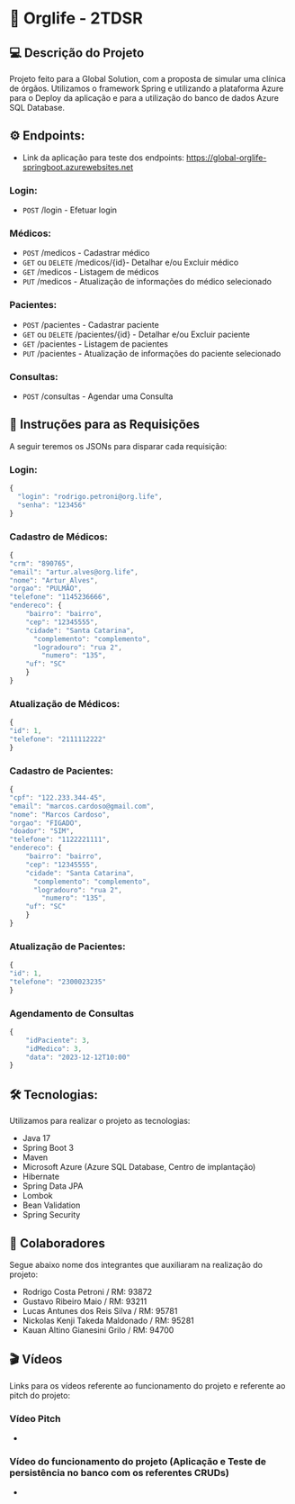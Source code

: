#  🥼 **Orglife - 2TDSR**

## 💻 Descrição do Projeto
Projeto feito para a Global Solution, com a proposta de simular uma clínica de órgãos. Utilizamos o framework Spring e utilizando a plataforma Azure para o Deploy da aplicação e para a utilização do banco de dados Azure SQL Database.

## ⚙️ Endpoints:
* Link da aplicação para teste dos endpoints: https://global-orglife-springboot.azurewebsites.net
### Login:
* `POST`  /login - Efetuar login
### Médicos:
* `POST`  /medicos - Cadastrar médico
* `GET` ou `DELETE` /medicos/{id}- Detalhar e/ou Excluir médico
* `GET` /medicos - Listagem de médicos
* `PUT` /medicos - Atualização de informações do médico selecionado 
### Pacientes:
* `POST` /pacientes - Cadastrar paciente
* `GET` ou `DELETE` /pacientes/{id} - Detalhar e/ou Excluir paciente
* `GET` /pacientes - Listagem de pacientes
* `PUT` /pacientes - Atualização de informações do paciente selecionado
### Consultas:
* `POST` /consultas - Agendar uma Consulta

## 📝 Instruções para as Requisições
A seguir teremos os JSONs para disparar cada requisição:
### Login:
```js
{
  "login": "rodrigo.petroni@org.life",
  "senha": "123456"
}
```
### Cadastro de Médicos:
```js
{
"crm": "890765",
"email": "artur.alves@org.life",
"nome": "Artur Alves",
"orgao": "PULMÃO",
"telefone": "1145236666",
"endereco": {
    "bairro": "bairro",
    "cep": "12345555",
    "cidade": "Santa Catarina",
	  "complemento": "complemento",
	  "logradouro": "rua 2",
		"numero": "135",
    "uf": "SC"
    }
}
```
### Atualização de Médicos:
```js
{
"id": 1,
"telefone": "2111112222"
}
```

### Cadastro de Pacientes: 
```js
{
"cpf": "122.233.344-45",
"email": "marcos.cardoso@gmail.com",
"nome": "Marcos Cardoso",
"orgao": "FIGADO",
"doador": "SIM",
"telefone": "1122221111",
"endereco": {
    "bairro": "bairro",
    "cep": "12345555",
    "cidade": "Santa Catarina",
	  "complemento": "complemento",
	  "logradouro": "rua 2",
		"numero": "135",
    "uf": "SC"
    }
}
```

### Atualização de Pacientes:
```js
{
"id": 1,
"telefone": "2300023235"
}
```
### Agendamento de Consultas
```js
{
    "idPaciente": 3,
    "idMedico": 3,
    "data": "2023-12-12T10:00"
}
```

## 🛠 Tecnologias:
Utilizamos para realizar o projeto as tecnologias:
* Java 17
* Spring Boot 3
* Maven
* Microsoft Azure (Azure SQL Database, Centro de implantação)
* Hibernate
* Spring Data JPA
* Lombok
* Bean Validation
* Spring Security

## 🦺 Colaboradores
Segue abaixo nome dos integrantes que auxiliaram na realização do projeto:
* Rodrigo Costa Petroni / RM: 93872
* Gustavo Ribeiro Maio / RM: 93211
* Lucas Antunes dos Reis Silva / RM: 95781
* Nickolas Kenji Takeda Maldonado / RM: 95281
* Kauan Altino Gianesini Grilo / RM: 94700

## 🎬 Vídeos
Links para os vídeos referente ao funcionamento do projeto e referente ao pitch do projeto:

### Vídeo Pitch
*

### Vídeo do funcionamento do projeto (Aplicação e Teste de persistência no banco com os referentes CRUDs)
*
